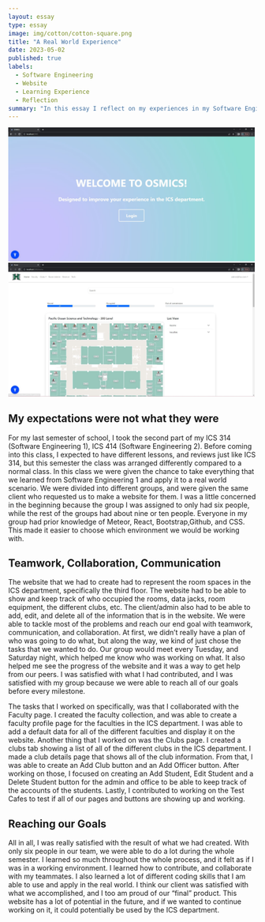 ```yaml
---
layout: essay
type: essay
image: img/cotton/cotton-square.png
title: "A Real World Experience"
date: 2023-05-02
published: true
labels:
  - Software Engineering
  - Website
  - Learning Experience
  - Reflection
summary: "In this essay I reflect on my experiences in my Software Engineering 2 class."
---
```


<div class="d-flex align-content-row justify-content-around"> 
  <img width="500px" class="d-flex justify-content-start" src="../img/front.JPG">
  <img width="500px" class="d-flex justify-content-end" src="../img/website.JPG">
</div>

## My expectations were not what they were

For my last semester of school, I took the second part of my ICS 314 (Software Engineering 1), ICS 414 (Software Engineering 2). Before coming into this class, I expected to have different lessons, and reviews just like ICS 314, but this semester the class was arranged differently compared to a normal class. In this class we were given the chance to take everything that we learned from Software Engineering 1 and apply it to a real world scenario. We were divided into different groups, and were given the same client who requested us to make a website for them. I was a little concerned in the beginning because the group I was assigned to only had six people, while the rest of the groups had about nine or ten people. Everyone in my group had prior knowledge of Meteor, React, Bootstrap,Github, and CSS. This made it easier to choose which environment we would be working with. 

## Teamwork, Collaboration, Communication

The website that we had to create had to represent the room spaces in the ICS department, specifically the third floor. The website had to be able to show and keep track of who occupied the rooms, data jacks, room equipment, the different clubs, etc. The client/admin also had to be able to add, edit, and delete all of the information that is in the website. We were able to tackle most of the problems and reach our end goal with teamwork, communication, and collaboration. At first, we didn’t really have a plan of who was going to do what, but along the way, we kind of just chose the tasks that we wanted to do. Our group would meet every Tuesday, and Saturday night, which helped me know who was working on what. It also helped me see the progress of the website and it was a way to get help from our peers. I was satisfied with what I had contributed, and I was satisfied with my group because we were able to reach all of our goals before every milestone. 

The tasks that I worked on specifically, was that I collaborated with the Faculty page. I created the faculty collection, and was able to create a faculty profile page for the faculties in the ICS department. I was able to add a default data for all of the different faculties and display it on the website. Another thing that I worked on was the Clubs page. I created a clubs tab showing a list of all of the different clubs in the ICS department. I made a club details page that shows all of the club information. From that, I was able to create an Add Club button and an Add Officer button. After working on those, I focused on creating an Add Student, Edit Student and a Delete Student button for the admin and office to be able to keep track of the accounts of the students. Lastly, I contributed to working on the Test Cafes to test if all of our pages and buttons are showing up and working.


## Reaching our Goals

All in all, I was really satisfied with the result of what we had created. With only six people in our team, we were able to do a lot during the whole semester. I learned so much throughout the whole process, and it felt as if I was in a working environment. I learned how to contribute, and collaborate with my teammates. I also learned a lot of different coding skills that I am able to use and apply in the real world. I think our client was satisfied with what we accomplished, and I too am proud of our “final” product. This website has a lot of potential in the future, and if we wanted to continue working on it, it could potentially be used by the ICS department. 

